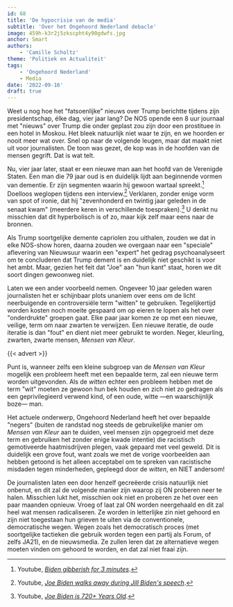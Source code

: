 ```yaml
---
id: 68
title: 'De hypocrisie van de media'
subtitle: 'Over het Ongehoord Nederland debacle'
image: 459h-k3r2j5zkscpht4y90gdwfs.jpg
anchor: Smart
authors:
    - 'Camille Scholtz'
theme: 'Politiek en Actualiteit'
tags:
    - 'Ongehoord Nederland'
    - Media
date: '2022-09-16'
draft: true
---
```


Weet u nog hoe het "fatsoenlijke" nieuws over Trump berichtte tijdens zijn presidentschap, élke dag, vier jaar lang? De NOS opende een 8 uur journaal met "nieuws" over Trump die onder geplast zou zijn door een prostituee in een hotel in Moskou. Het bleek natuurlijk niet waar te zijn, en we hoorden er nooit meer wat over. Snel op naar de volgende leugen, maar dat maakt niet uit voor journalisten. De toon was gezet, de kop was in de hoofden van de mensen gegrift. Dat is wat telt.

Nu, vier jaar later, staat er een nieuwe man aan het hoofd van de Verenigde Staten. Een man die 79 jaar oud is en duidelijk lijdt aan beginnende vormen van dementie. Er zijn segmenten waarin hij gewoon wartaal spreekt.[^1] Doelloos weglopen tijdens een interview.[^2] Verklaren, zonder enige vorm van spot of ironie, dat hij "zevenhonderd en twintig jaar geleden in de senaat kwam" (meerdere keren in verschillende toespraken).[^3] U denkt nu misschien dat dit hyperbolisch is of zo, maar kijk zelf maar eens naar de bronnen.

Als Trump soortgelijke demente capriolen zou uithalen, zouden we dat in elke NOS-show horen, daarna zouden we overgaan naar een "speciale" aflevering van Nieuwsuur waarin een "expert" het gedrag psychoanalyseert om te concluderen dat Trump dement is en duidelijk niet geschikt is voor het ambt. Maar, gezien het feit dat "Joe" aan "hun kant" staat, horen we dit soort dingen gewoonweg niet.

Laten we een ander voorbeeld nemen. Ongeveer 10 jaar geleden waren journalisten het er schijnbaar plots unaniem over eens om de licht neerbuigende en controversiële term "witten" te gebruiken. Tegelijkertijd worden kosten noch moeite gespaard om op eieren te lopen als het over "onderdrukte" groepen gaat. Elke paar jaar komen ze op met een nieuwe, veilige, term om naar zwarten te verwijzen. Een nieuwe iteratie, de oude iteratie is dan "fout" en dient niet meer gebruikt te worden. Neger, kleurling, zwarten, zwarte mensen, *Mensen van Kleur*.

{{< advert >}}

Punt is, wanneer zelfs een kleine subgroep van de *Mensen van Kleur* mogelijk een probleem heeft met een bepaalde term, zal een nieuwe term worden uitgevonden. Als de *witten* echter een probleem hebben met de term "wit" moeten ze gewoon hun bek houden en zich niet zo gedragen als een geprivilegieerd verwend kind, of een oude, witte —en waarschijnlijk boze— man.

Het actuele onderwerp, Ongehoord Nederland heeft het over bepaalde "negers" (buiten de randstad nog steeds de gebruikelijke manier om *Mensen van Kleur* aan te duiden, veel mensen zijn opgegroeid met deze term en gebruiken het zonder enige kwade intentie) die racistisch gemotiveerde haatmisdrijven plegen, vaak gepaard met veel geweld. Dit is duidelijk een grove fout, want zoals we met de vorige voorbeelden aan hebben getoond is het alleen acceptabel om te spreken van racistische misdaden tegen minderheden, gepleegd door de *witten*, en NIET andersom!

De journalisten laten een door henzelf gecreëerde crisis natuurlijk niet onbenut, en dit zal de volgende manier zijn waarop zij ON proberen neer te halen. Misschien lukt het, misschien ook niet en proberen ze het over een paar maanden opnieuw. Vroeg of laat zal ON worden neergehaald en dit zal heel wat mensen radicaliseren. Ze worden in letterlijke zin niet gehoord en zijn niet toegestaan hun grieven te uiten via de conventionele, democratische wegen. Wegen zoals het democratisch proces (met soortgelijke tactieken die gebruik worden tegen een partij als Forum, of zelfs JA21), en de nieuwsmedia. Ze zullen leren dat ze alternatieve wegen moeten vinden om gehoord te worden, en dat zal niet fraai zijn.

[^1]: Youtube, *[Biden gibberish for 3 minutes](https://www.youtube.com/watch?v=_aMwcdCbd60)*.
[^2]: Youtube, *[Joe Biden walks away during Jill Biden's speech](https://www.youtube.com/watch?v=sO8gOC1cihk)*.
[^3]: Youtube, *[Joe Biden is 720+ Years Old](https://www.youtube.com/watch?v=0QniYWeP2S0)*.
